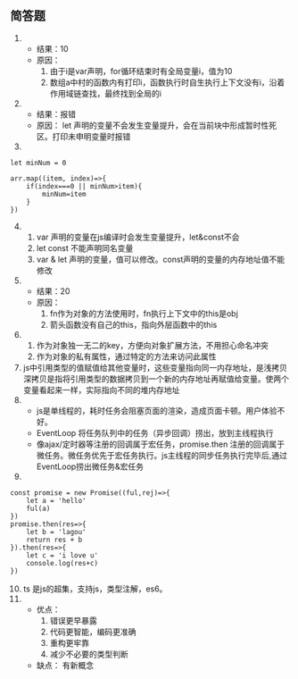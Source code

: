 ## 简答题
1. 
    - 结果：10
    - 原因：
        1. 由于i是var声明，for循环结束时有全局变量i，值为10
        2. 数组a中村的函数内有打印i，函数执行时自生执行上下文没有i，沿着作用域链查找，最终找到全局的i
2. 
    - 结果：报错
    - 原因：
        let 声明的变量不会发生变量提升，会在当前块中形成暂时性死区。打印未申明变量时报错
3. 
```
let minNum = 0

arr.map((item, index)=>{
    if(index===0 || minNum>item){
        minNum=item
    }
})
```
4. 
    1. var 声明的变量在js编译时会发生变量提升，let&const不会
    2. let const 不能声明同名变量
    3. var & let 声明的变量，值可以修改。const声明的变量的内存地址值不能修改
5. 
    - 结果：20
    - 原因：
        1. fn作为对象的方法使用时，fn执行上下文中的this是obj
        2. 箭头函数没有自己的this，指向外层函数中的this
6. 
    1. 作为对象独一无二的key，方便向对象扩展方法，不用担心命名冲突
    2. 作为对象的私有属性，通过特定的方法来访问此属性
7. js中引用类型的值赋值给其他变量时，这些变量指向同一内存地址，是浅拷贝
   深拷贝是指将引用类型的数据拷贝到一个新的内存地址再赋值给变量。使两个变量看起来一样，实际指向不同的堆内存地址
8. 
    - js是单线程的，耗时任务会阻塞页面的渲染，造成页面卡顿。用户体验不好。
    - EventLoop 将任务队列中的任务（异步回调）捞出，放到主线程执行
    - 像ajax/定时器等注册的回调属于宏任务，promise.then 注册的回调属于微任务。微任务优先于宏任务执行。js主线程的同步任务执行完毕后,通过EventLoop捞出微任务&宏任务
9. 
```
const promise = new Promise((ful,rej)=>{
    let a = 'hello'
    ful(a)
})
promise.then(res=>{
    let b = 'lagou'
    return res + b
}).then(res=>{
    let c = 'i love u'
    console.log(res+c)
})
```
10. ts 是js的超集，支持js，类型注解，es6。
11. 
    - 优点：
        1. 错误更早暴露
        2. 代码更智能，编码更准确
        3. 重构更牢靠
        4. 减少不必要的类型判断
    - 缺点：
        有新概念
